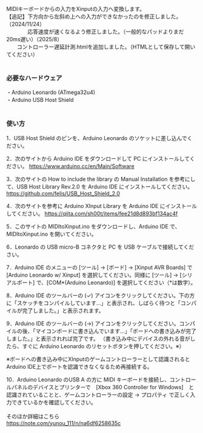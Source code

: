 MIDIキーボードからの入力をXinputの入力へ変換します。<br>
【追記】下方向から左斜め上への入力ができなかったのを修正しました。（2024/11/24）<br>
　　　　応答速度が速くなるよう修正しました。（一般的なパッドよりまだ20ms遅い）（2025/8）<br>
    　　コントローラー遅延計測.htmlを追加しました。（HTMLとして保存して開いてください）<br>
<br>
### 必要なハードウェア  

・Arduino Leonardo (ATmega32u4)  
・Arduino USB Host Shield<br>
<br>
### 使い方  

1．USB Host Shield のピンを、Arduino Leonardo のソケットに差し込んでください。  

2．次のサイトから Arduino IDE をダウンロードして PC にインストールしてください。 https://www.arduino.cc/en/Main/Software  

3．次のサイトの How to include the library の Manual Installation を参考にして、USB Host Library Rev.2.0 を Arduino IDE にインストールしてください。 https://github.com/felis/USB_Host_Shield_2.0  

4．次のサイトを参考に Arduino XInput Library を Arduino IDE にインストールしてください。 https://qiita.com/sh00t/items/fee21d8d893bf134ac4f  

5．このサイトの MIDItoXinput.ino をダウンロードし、Arduino IDE で、MIDItoXinput.ino を開いてください。  

6．Leonardo の USB micro-B コネクタと PC を USB ケーブルで接続してください。  

7．Arduino IDE のメニューの [ツール] -> [ボード] -> [Xinput AVR Boards] で [Arduino Leonardo w/ Xinput] を選択してください。同様に [ツール] -> [シリアルポート] で、[COM*(Arduino Leonardo)] を選択してください（*は数字）。  

8．Arduino IDE のツールバーの (✓) アイコンをクリックしてください。下の方に「スケッチをコンパイルしています…」と表示され、しばらく待つと「コンパイルが完了しました。」と表示されます。  

9．Arduino IDE のツールバーの (->) アイコンをクリックしてください。コンパイルの後、「マイコンボードに書き込んでいます…」「ボードへの書き込みが完了しました。」と表示されれば完了です。
（書き込み中にデバイスの外れる音がしたら、すぐに Arduino Leonardo のリセットボタンを押してください。※）

※ボードへの書き込み中にXInputのゲームコントローラーとして認識されるとArduino IDE上でポートを認識できなくなるため再接続する。

10．Arduino Leonardo のUSB A の方に MIDI キーボードを接続し、コントロールパネルのデバイスとプリンターで　[Xbox 360 Controller for Windows]　と認識されていることと、ゲームコントローラーの設定 -> プロパティ で正しく入力できているかを確認してください。  
<br>
そのほか詳細はこちら<br>
https://note.com/yunou_111/n/na6df6258635c
